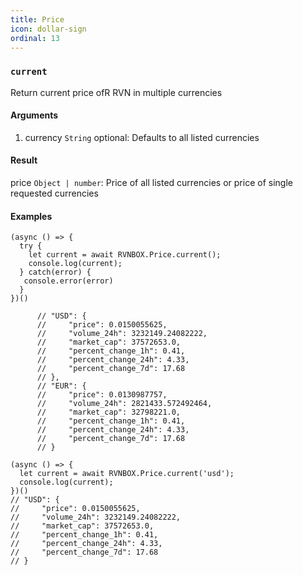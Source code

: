 ```yaml
---
title: Price
icon: dollar-sign
ordinal: 13
---
```


### `current`

Return current price ofR RVN in multiple currencies

#### Arguments

1.  currency `String` optional: Defaults to all listed currencies

#### Result

price `Object | number`: Price of all listed currencies or price of single requested currencies

#### Examples

    (async () => {
      try {
        let current = await RVNBOX.Price.current();
        console.log(current);
      } catch(error) {
       console.error(error)
      }
    })()

          // "USD": {
          //     "price": 0.0150055625,
          //     "volume_24h": 3232149.24082222,
          //     "market_cap": 37572653.0,
          //     "percent_change_1h": 0.41,
          //     "percent_change_24h": 4.33,
          //     "percent_change_7d": 17.68
          // },
          // "EUR": {
          //     "price": 0.0130987757,
          //     "volume_24h": 2821433.572492464,
          //     "market_cap": 32798221.0,
          //     "percent_change_1h": 0.41,
          //     "percent_change_24h": 4.33,
          //     "percent_change_7d": 17.68
          // }

    (async () => {
      let current = await RVNBOX.Price.current('usd');
      console.log(current);
    })()
    // "USD": {
    //     "price": 0.0150055625,
    //     "volume_24h": 3232149.24082222,
    //     "market_cap": 37572653.0,
    //     "percent_change_1h": 0.41,
    //     "percent_change_24h": 4.33,
    //     "percent_change_7d": 17.68
    // }
